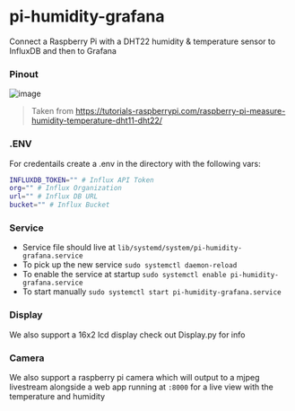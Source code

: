 # pi-humidity-grafana
Connect a Raspberry Pi with a DHT22 humidity & temperature sensor to InfluxDB and then to Grafana

### Pinout
![image](https://github.com/0x4rch/pi-humidity-grafana/assets/6191866/05db6ad5-af5c-4bac-a00d-cc4c30c6aed4)
> Taken from https://tutorials-raspberrypi.com/raspberry-pi-measure-humidity-temperature-dht11-dht22/

### .ENV
For credentails create a .env in the directory with the following vars:
```bash
INFLUXDB_TOKEN="" # Influx API Token
org="" # Influx Organization
url="" # Influx DB URL
bucket="" # Influx Bucket
```
### Service
- Service file should live at `lib/systemd/system/pi-humidity-grafana.service`
- To pick up the new service `sudo systemctl daemon-reload`
- To enable the service at startup `sudo systemctl enable pi-humidity-grafana.service`
- To start manually `sudo systemctl start pi-humidity-grafana.service`

### Display
We also support a 16x2 lcd display check out Display.py for info

### Camera
We also support a raspberry pi camera which will output to a mjpeg livestream alongside a web app running at `:8000` for a live view with the temperature and humidity
